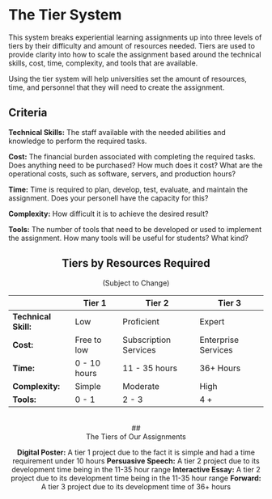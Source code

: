 # The Tier System

This system breaks experiential learning assignments up into three levels of tiers by their difficulty and amount of resources needed. Tiers are used to provide clarity into how to scale the assignment based around the technical skills, cost, time, complexity, and tools that are available.

Using the tier system will help universities set the amount of resources, time, and personnel that they will need to create the assignment.

## Criteria

**Technical Skills:**
The staff available with the needed abilities and knowledge to perform the required tasks.

**Cost:**
The financial burden associated with completing the required tasks. Does anything need to be purchased? How much does it cost? What are the operational costs, such as software, servers, and production hours?

**Time:**
Time is required to plan, develop, test, evaluate, and maintain the assignment. Does your personell have the capacity for this?

**Complexity:**
How difficult it is to achieve the desired result?

**Tools:**
The number of tools that need to be developed or used to implement the assignment. How many tools will be useful for students? What kind?


## <center>Tiers by Resources Required

<center>(Subject to Change)

 |  | **Tier 1** | **Tier 2** | **Tier 3** | 
| --- | --- | --- | --- |
| **Technical Skill:** | Low | Proficient | Expert | 
| **Cost:** | Free to low | Subscription Services | Enterprise Services | 
| **Time:** | 0 - 10 hours | 11 - 35 hours | 36+ Hours | 
| **Complexity:** | Simple | Moderate | High | 
| **Tools:** | 0 - 1 | 2 - 3 | 4 + | 

<br>
## <center> The Tiers of Our Assignments 

  **Digital Poster:** 
  A tier 1 project due to the fact it is simple and had a time requirement under 10 hours
**Persuasive Speech:** 
A tier 2 project due to its development time being in the 11-35 hour range
**Interactive Essay:** 
A tier 2 project due to its development time being in the 11-35 hour range
**Forward:**
 A tier 3 project due to its development time of 36+ hours
